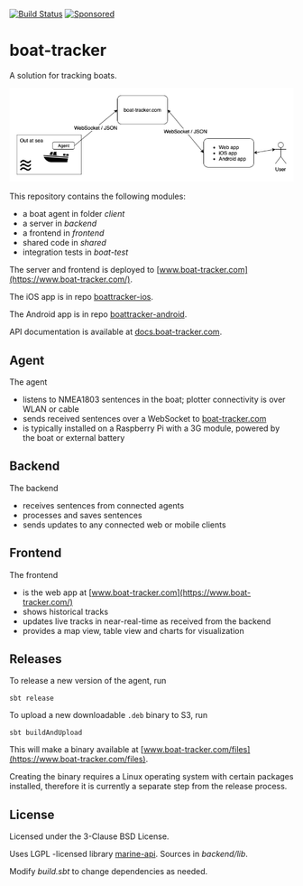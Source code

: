 [![Build Status](https://travis-ci.org/malliina/boat.png?branch=master)](https://travis-ci.org/malliina/boat)
[![Sponsored](https://img.shields.io/badge/chilicorn-sponsored-brightgreen.svg?logo=data%3Aimage%2Fpng%3Bbase64%2CiVBORw0KGgoAAAANSUhEUgAAAA4AAAAPCAMAAADjyg5GAAABqlBMVEUAAAAzmTM3pEn%2FSTGhVSY4ZD43STdOXk5lSGAyhz41iz8xkz2HUCWFFhTFFRUzZDvbIB00Zzoyfj9zlHY0ZzmMfY0ydT0zjj92l3qjeR3dNSkoZp4ykEAzjT8ylUBlgj0yiT0ymECkwKjWqAyjuqcghpUykD%2BUQCKoQyAHb%2BgylkAyl0EynkEzmkA0mUA3mj86oUg7oUo8n0k%2FS%2Bw%2Fo0xBnE5BpU9Br0ZKo1ZLmFZOjEhesGljuzllqW50tH14aS14qm17mX9%2Bx4GAgUCEx02JySqOvpSXvI%2BYvp2orqmpzeGrQh%2Bsr6yssa2ttK6v0bKxMBy01bm4zLu5yry7yb29x77BzMPCxsLEzMXFxsXGx8fI3PLJ08vKysrKy8rL2s3MzczOH8LR0dHW19bX19fZ2dna2trc3Nzd3d3d3t3f39%2FgtZTg4ODi4uLj4%2BPlGxLl5eXm5ubnRzPn5%2Bfo6Ojp6enqfmzq6urr6%2Bvt7e3t7u3uDwvugwbu7u7v6Obv8fDz8%2FP09PT2igP29vb4%2BPj6y376%2Bu%2F7%2Bfv9%2Ff39%2Fv3%2BkAH%2FAwf%2FtwD%2F9wCyh1KfAAAAKXRSTlMABQ4VGykqLjVCTVNgdXuHj5Kaq62vt77ExNPX2%2Bju8vX6%2Bvr7%2FP7%2B%2FiiUMfUAAADTSURBVAjXBcFRTsIwHAfgX%2FtvOyjdYDUsRkFjTIwkPvjiOTyX9%2FAIJt7BF570BopEdHOOstHS%2BX0s439RGwnfuB5gSFOZAgDqjQOBivtGkCc7j%2B2e8XNzefWSu%2BsZUD1QfoTq0y6mZsUSvIkRoGYnHu6Yc63pDCjiSNE2kYLdCUAWVmK4zsxzO%2BQQFxNs5b479NHXopkbWX9U3PAwWAVSY%2FpZf1udQ7rfUpQ1CzurDPpwo16Ff2cMWjuFHX9qCV0Y0Ok4Jvh63IABUNnktl%2B6sgP%2BARIxSrT%2FMhLlAAAAAElFTkSuQmCC)](http://spiceprogram.org/oss-sponsorship)

# boat-tracker

A solution for tracking boats.

![Solution](docs/images/boat.png)

This repository contains the following modules:

- a boat agent in folder *client*
- a server in *backend*
- a frontend in *frontend*
- shared code in *shared*
- integration tests in *boat-test*

The server and frontend is deployed to [www.boat-tracker.com](https://www.boat-tracker.com/).

The iOS app is in repo [boattracker-ios](https://github.com/malliina/boattracker-ios).

The Android app is in repo [boattracker-android](https://github.com/malliina/boattracker-android).

API documentation is available at [docs.boat-tracker.com](https://docs.boat-tracker.com).

## Agent

The agent 

- listens to NMEA1803 sentences in the boat; plotter connectivity is over WLAN or cable
- sends received sentences over a WebSocket to [boat-tracker.com](https://www.boat-tracker.com/)
- is typically installed on a Raspberry Pi with a 3G module, powered by the boat or external battery

## Backend

The backend 

- receives sentences from connected agents
- processes and saves sentences
- sends updates to any connected web or mobile clients

## Frontend

The frontend 

- is the web app at [www.boat-tracker.com](https://www.boat-tracker.com/)
- shows historical tracks
- updates live tracks in near-real-time as received from the backend
- provides a map view, table view and charts for visualization

## Releases

To release a new version of the agent, run

    sbt release
    
To upload a new downloadable `.deb` binary to S3, run

    sbt buildAndUpload
    
This will make a binary available at [www.boat-tracker.com/files](https://www.boat-tracker.com/files).

Creating the binary requires a Linux operating system with certain packages installed,
therefore it is currently a separate step from the release process.

## License

Licensed under the 3-Clause BSD License.

Uses LGPL -licensed library [marine-api](https://ktuukkan.github.io/marine-api/). Sources in *backend/lib*.

Modify *build.sbt* to change dependencies as needed.
